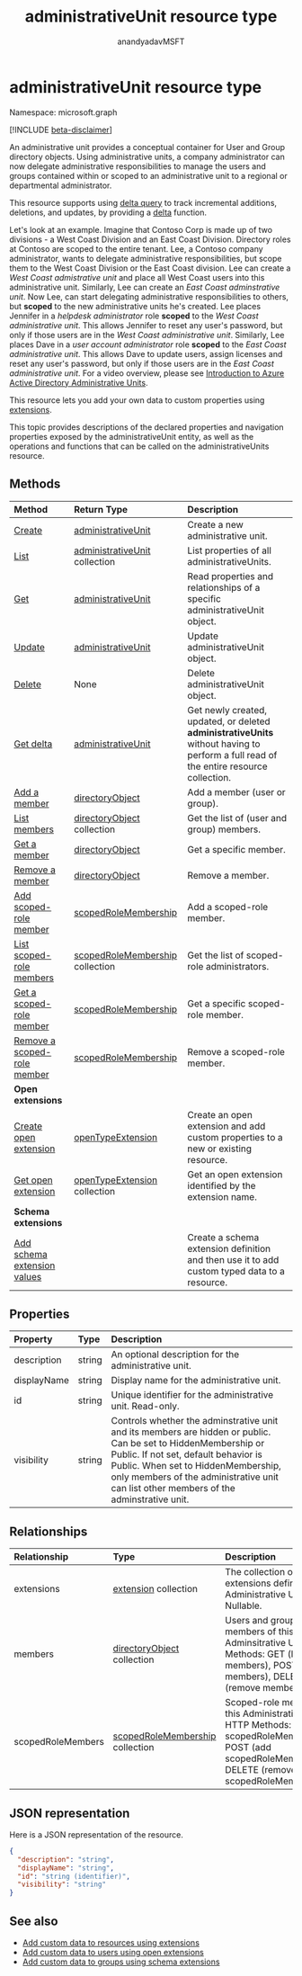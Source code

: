 ﻿---
title: "administrativeUnit resource type"
description: "An administrative unit provides a conceptual container for User and Group directory objects."
localization_priority: Normal
author: "anandyadavMSFT"
ms.prod: "microsoft-identity-platform"
doc_type: resourcePageType
---

# administrativeUnit resource type

Namespace: microsoft.graph

[!INCLUDE [beta-disclaimer](../../includes/beta-disclaimer.md)]

An administrative unit provides a conceptual container for User and Group directory objects. Using administrative units, a company administrator can now delegate administrative responsibilities to manage the users and groups contained within or scoped to an administrative unit to a regional or departmental administrator.

This resource supports using [delta query](/graph/delta-query-overview) to track incremental additions, deletions, and updates, by providing a [delta](../api/administrativeunit-delta.md) function.

Let's look at an example. Imagine that Contoso Corp is made up of two divisions - a West Coast Division and an East Coast Division. Directory roles at Contoso are scoped to the entire tenant. Lee, a Contoso company administrator, wants to delegate administrative responsibilities, but scope them to the West Coast Division or the East Coast division.  Lee can create a *West Coast admistrative unit* and place all West Coast users into this administrative unit.  Similarly, Lee can create an *East Coast adminstrative unit*.  Now Lee, can start delegating administrative responsibilities to others, but **scoped** to the new administrative units he's created. Lee places Jennifer in a *helpdesk administrator* role **scoped** to the *West Coast administrative unit*.  This allows Jennifer to reset any user's password, but only if those users are in the *West Coast administrative unit*.  Similarly, Lee places Dave in a *user account administrator* role **scoped** to the *East Coast administrative unit*.  This allows Dave to update users, assign licenses and reset any user's password, but only if those users are in the *East Coast administrative unit*. For a video overview, please see [Introduction to Azure Active Directory Administrative Units](https://channel9.msdn.com/Series/Windows-Azure-Active-Directory/Introduction-to-Azure-Active-Directory-Administrative-Units).

This resource lets you add your own data to custom properties using [extensions](/graph/extensibility-overview).

This topic provides descriptions of the declared properties and navigation properties exposed by the administrativeUnit entity, as well as the operations and functions that can be called on the administrativeUnits resource.

## Methods

| Method                                                                               | Return Type                                                | Description                                                                                                                             |
| :----------------------------------------------------------------------------------- | :--------------------------------------------------------- | :-------------------------------------------------------------------------------------------------------------------------------------- |
| [Create](../api/administrativeunit-post-administrativeunits.md)                      | [administrativeUnit](administrativeunit.md)                | Create a new administrative unit.                                                                                                       |
| [List](../api/administrativeunit-list.md)                                            | [administrativeUnit](administrativeunit.md) collection     | List properties of all administrativeUnits.                                                                                             |
| [Get](../api/administrativeunit-get.md)                                              | [administrativeUnit](administrativeunit.md)                | Read properties and relationships of a specific administrativeUnit object.                                                              |
| [Update](../api/administrativeunit-update.md)                                        | [administrativeUnit](administrativeunit.md)                | Update administrativeUnit object.                                                                                                       |
| [Delete](../api/administrativeunit-delete.md)                                        | None                                                       | Delete administrativeUnit object.                                                                                                       |
| [Get delta](../api/administrativeunit-delta.md)                                      | [administrativeUnit](administrativeunit.md)                | Get newly created, updated, or deleted **administrativeUnits** without having to perform a full read of the entire resource collection. |
| [Add a member](../api/administrativeunit-post-members.md)                            | [directoryObject](directoryobject.md)                      | Add a member (user or group).                                                                                                           |
| [List members](../api/administrativeunit-list-members.md)                            | [directoryObject](directoryobject.md) collection           | Get the list of (user and group) members.                                                                                               |
| [Get a member](../api/administrativeunit-get-members.md)                             | [directoryObject](directoryobject.md)                      | Get a specific member.                                                                                                                  |
| [Remove a member](../api/administrativeunit-delete-members.md)                       | [directoryObject](directoryobject.md)                      | Remove a member.                                                                                                                        |
| [Add scoped-role member](../api/administrativeunit-post-scopedrolemembers.md)        | [scopedRoleMembership](scopedrolemembership.md)            | Add a scoped-role member.                                                                                                               |
| [List scoped-role members](../api/administrativeunit-list-scopedrolemembers.md)      | [scopedRoleMembership](scopedrolemembership.md) collection | Get the list of scoped-role administrators.                                                                                             |
| [Get a scoped-role member](../api/administrativeunit-get-scopedrolemembers.md)       | [scopedRoleMembership](scopedrolemembership.md)            | Get a specific scoped-role member.                                                                                                      |
| [Remove a scoped-role member](../api/administrativeunit-delete-scopedrolemembers.md) | [scopedRoleMembership](scopedrolemembership.md)            | Remove a scoped-role member.                                                                                                            |
| **Open extensions**                                                                  |                                                            |                                                                                                                                         |
| [Create open extension](../api/opentypeextension-post-opentypeextension.md)          | [openTypeExtension](opentypeextension.md)                  | Create an open extension and add custom properties to a new or existing resource.                                                       |
| [Get open extension](../api/opentypeextension-get.md)                                | [openTypeExtension](opentypeextension.md) collection       | Get an open extension identified by the extension name.                                                                                 |
| **Schema extensions**                                                                |                                                            |                                                                                                                                         |
| [Add schema extension values](/graph/extensibility-schema-groups)                    |                                                            | Create a schema extension definition and then use it to add custom typed data to a resource.                                            |

## Properties

| Property    | Type   | Description                                                                                                                                                                                                                                                                             |
| :---------- | :----- | :-------------------------------------------------------------------------------------------------------------------------------------------------------------------------------------------------------------------------------------------------------------------------------------- |
| description | string | An optional description for the administrative unit.                                                                                                                                                                                                                                    |
| displayName | string | Display name for the administrative unit.                                                                                                                                                                                                                                               |
| id          | string | Unique identifier for the administrative unit. Read-only.                                                                                                                                                                                                                               |
| visibility  | string | Controls whether the adminstrative unit and its members are hidden or public. Can be set to HiddenMembership or Public. If not set, default behavior is Public. When set to HiddenMembership, only members of the administrative unit can list other members of the adminstrative unit. |

## Relationships

| Relationship      | Type                                                       | Description                                                                                                                                                              |
| :---------------- | :--------------------------------------------------------- | :----------------------------------------------------------------------------------------------------------------------------------------------------------------------- |
| extensions        | [extension](extension.md) collection                       | The collection of open extensions defined for this Administrative Unit. Nullable.                                                                                        |
| members           | [directoryObject](directoryobject.md) collection           | Users and groups that are members of this Adminsitrative Unit. HTTP Methods: GET (list members), POST (add members), DELETE (remove members).                            |
| scopedRoleMembers | [scopedRoleMembership](scopedrolemembership.md) collection | Scoped-role members of this Administrative Unit.  HTTP Methods: GET (list scopedRoleMemberships), POST (add scopedRoleMembership), DELETE (remove scopedRoleMembership). |

## JSON representation

Here is a JSON representation of the resource.

<!-- {
  "blockType": "resource",
  "keyProperty": "id",
  "optionalProperties": [

  ],
  "@odata.type": "microsoft.graph.administrativeUnit"
}-->

```json
{
  "description": "string",
  "displayName": "string",
  "id": "string (identifier)",
  "visibility": "string"
}

```

## See also

- [Add custom data to resources using extensions](/graph/extensibility-overview)
- [Add custom data to users using open extensions](/graph/extensibility-open-users)
- [Add custom data to groups using schema extensions](/graph/extensibility-schema-groups)

<!-- uuid: 8fcb5dbc-d5aa-4681-8e31-b001d5168d79
2015-10-25 14:57:30 UTC -->

<!--
{
  "type": "#page.annotation",
  "description": "administrativeUnit resource",
  "keywords": "",
  "section": "documentation",
  "tocPath": "",
  "suppressions": []
}
-->
